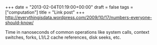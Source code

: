 +++
date = "2013-02-04T01:19:00+00:00"
draft = false
tags = ["computation"]
title = "Link post"
+++
http://everythingisdata.wordpress.com/2009/10/17/numbers-everyone-should-know/

Time in nanoseconds of common operations like system calls, context switches, forks, L1/L2 cache references, disk seeks, etc.
